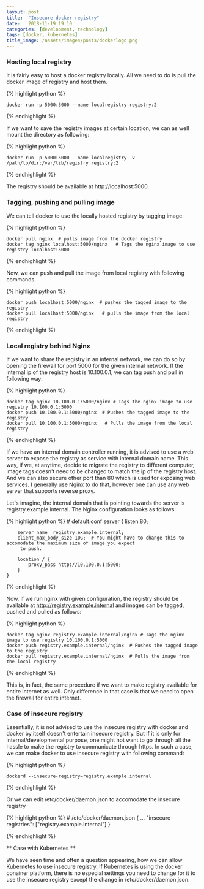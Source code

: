 ```yaml
---
layout: post
title:  "Insecure docker registry"
date:   2018-11-19 19:10
categories: [development, technology]
tags: [docker, kubernetes]
title_image: /assets/images/posts/dockerlogo.png
---
```


### Hosting local registry
It is fairly easy to host a docker registry locally. All we need to do is pull the docker image of registry and 
host them. 

{% highlight python %}
    
    docker run -p 5000:5000 --name localregistry registry:2
    
{% endhighlight %}

If we want to save the registry images at certain location, we can as well mount the directory as following:

{% highlight python %}

    docker run -p 5000:5000 --name localregistry -v /path/to/dir:/var/lib/registry registry:2
    
{% endhighlight %}

The registry should be available at http://localhost:5000.

### Tagging, pushing and pulling image

We can tell docker to use the locally hosted registry by tagging image.

{% highlight python %}
    
    docker pull nginx  # pulls image from the docker registry
    docker tag nginx localhost:5000/nginx   # Tags the nginx image to use registry localhost:5000
    
{% endhighlight %}

Now, we can push and pull the image from local registry with following commands.

{% highlight python %}
    
    docker push localhost:5000/nginx  # pushes the tagged image to the registry
    docker pull localhost:5000/nginx   # pulls the image from the local registry
    
{% endhighlight %}

### Local registry behind Nginx
If we want to share the registry in an internal network, we can do so by opening the firewall for port 5000 for the 
given internal network. If the internal ip of the registry host is 10.100.0.1, we can tag push and pull in following 
way:

{% highlight python %}
    
    docker tag nginx 10.100.0.1:5000/nginx # Tags the nginx image to use registry 10.100.0.1:5000
    docker push 10.100.0.1:5000/nginx  # Pushes the tagged image to the registry
    docker pull 10.100.0.1:5000/nginx   # Pulls the image from the local registry
    
{% endhighlight %}


If we have an internal domain controller running, it is advised to use a web server to expose the registry as 
service with internal domain name. This way, if we, at anytime, decide to migrate the registry to different computer, 
image tags doesn't need to be changed to match the ip of the registry host. And we can also secure other port than 80
which is used for exposing web services. I generally use Nginx to do that, however one can use any web server that 
supports reverse proxy. 
 
Let's imagine, the internal domain that is pointing towards the server is registry.example.internal. The Nginx 
configuration looks as follows:
 
{% highlight python %}
    # default.conf
    server {
        listen       80;
        
        server_name  registry.example.internal;
        client_max_body_size 10G;  # You might have to change this to accomodate the maximum size of image you expect
         to push.
    
        location / {
            proxy_pass http://10.100.0.1:5000;
        }
    }
    
{% endhighlight %}

Now, if we run nginx with given configuration, the registry should be available at http://registry.example.internal 
and images can be tagged, pushed and pulled as follows:

{% highlight python %}
    
    docker tag nginx registry.example.internal/nginx # Tags the nginx image to use registry 10.100.0.1:5000
    docker push registry.example.internal/nginx  # Pushes the tagged image to the registry
    docker pull registry.example.internal/nginx  # Pulls the image from the local registry
    
{% endhighlight %}

This is, in fact, the same procedure if we want to make registry available for entire internet as well. 
Only difference in that case is that we need to open the firewall for entire internet.

### Case of insecure registry
Essentially, it is not advised to use the insecure registry with docker and docker by itself doesn't entertain 
insecure registry. But if it is only for internal/developmental purpose, one might not want to go through all the 
hassle to make the registry to communicate through https. In such a case, we can make docker to use insecure 
registry with following command:
 
 {% highlight python %}
    
    dockerd --insecure-registry=registry.example.internal
    
{% endhighlight %}

Or we can edit /etc/docker/daemon.json to accomodate the insecure registry

{% highlight python %}
    # /etc/docker/daemon.json
    {
     ...
     "insecure-registries": ["registry.example.internal"]
    }
    
{% endhighlight %}


** Case with Kubernetes **

We have seen time and often a question appearing, how we can allow Kubernetes to use insecure registry. If Kubernetes
 is using the docker conainer platform, there is no especial settings you need to change for it to use the insecure 
 registry except the change in /etc/docker/daemon.json.